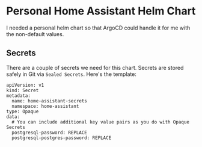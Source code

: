# Personal Home Assistant Helm Chart

I needed a personal helm chart so that ArgoCD could handle it for me with the non-default values.


## Secrets

There are a couple of secrets we need for this chart. Secrets are stored safely in Git via `Sealed Secrets`. Here's the
template:

```
apiVersion: v1
kind: Secret
metadata:
  name: home-assistant-secrets
  namespace: home-assistant
type: Opaque
data:
  # You can include additional key value pairs as you do with Opaque Secrets
  postgresql-password: REPLACE
  postgresql-postgres-password: REPLACE
```
